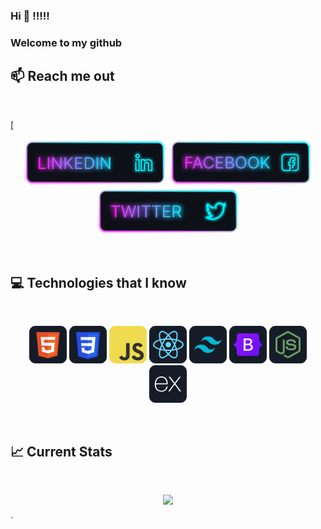 ### Hi 👋 !!!!!
### Welcome to my github


## :mailbox: Reach me out

<br />

[<p align="center"><img height="75" src="https://github.com/rakib38324/rakib38324/blob/main/images/icons/Linkedin.png">
[<img height="75" src="https://github.com/rakib38324/rakib38324/blob/main/images/icons/Facebook.png">](https://www.facebook.com/Rakib3832?mibextid=ZbWKwL)[<img height="75" src="https://github.com/rakib38324/rakib38324/blob/main/images/icons/Twitter.png"> </p>](https://twitter.com)

<br />

## :computer: Technologies that I know
<br>
<p align="center">
<img src="https://github.com/rakib38324/rakib38324/blob/main/images/icons/HTML.png"/>
<img src="https://github.com/rakib38324/rakib38324/blob/main/images/icons/css.png"/>
<img src="https://github.com/rakib38324/rakib38324/blob/main/images/icons/JavaScript.png"/>
<img src="https://github.com/rakib38324/rakib38324/blob/main/images/icons/react.png"/>
<img src="https://github.com/rakib38324/rakib38324/blob/main/images/icons/tailwind.png"/>
<img src="https://github.com/rakib38324/rakib38324/blob/main/images/icons/Bootsrap.png"/>
<img src="https://github.com/rakib38324/rakib38324/blob/main/images/icons/node.png"/>
<img src="https://github.com/rakib38324/rakib38324/blob/main/images/icons/express.png"/>
</p><br/>

## :chart_with_upwards_trend: Current Stats

<br />
<p align="center">
  <img width="60%" src="https://github-readme-streak-stats.herokuapp.com/?user=rakib38324&background=#8A8AFF&sideNums=FFFFFF&sideLabels=9A9A9A&currStreakNum=FB8C00&dates=6E6E6E" />
</p>
` 

